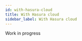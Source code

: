 ```yaml
---
id: with-hasura-cloud
title: With Hasura cloud
sidebar_label: With Hasura cloud
---
```


Work in progress